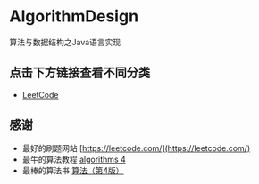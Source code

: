 # AlgorithmDesign
算法与数据结构之Java语言实现

## 点击下方链接查看不同分类

- [LeetCode](https://github.com/peiel/AlgorithmDesign/tree/master/src/com/peierlong/leetcode)


## 感谢

- 最好的刷题网站 [https://leetcode.com/](https://leetcode.com/)
- 最牛的算法教程 [algorithms 4](https://www.coursera.org/learn/algorithms-part1)
- 最棒的算法书 [算法（第4版）](https://book.douban.com/subject/19952400/)
